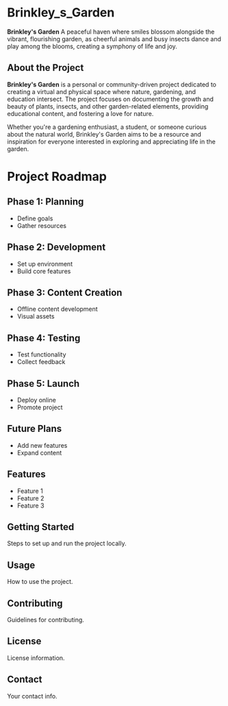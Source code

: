 # Brinkley_s_Garden
**Brinkley's Garden** A peaceful haven where smiles blossom alongside the vibrant, flourishing garden, as cheerful animals and busy insects dance and play among the blooms, creating a symphony of life and joy.

## About the Project
**Brinkley's Garden** is a personal or community-driven project dedicated to creating a virtual and physical space where nature, gardening, and education intersect. The project focuses on documenting the growth and beauty of plants, insects, and other garden-related elements, providing educational content, and fostering a love for nature.

Whether you're a gardening enthusiast, a student, or someone curious about the natural world, Brinkley's Garden aims to be a resource and inspiration for everyone interested in exploring and appreciating life in the garden.

# Project Roadmap

## Phase 1: Planning
- Define goals
- Gather resources

## Phase 2: Development
- Set up environment
- Build core features

## Phase 3: Content Creation
- Offline content development
- Visual assets

## Phase 4: Testing
- Test functionality
- Collect feedback

## Phase 5: Launch
- Deploy online
- Promote project

## Future Plans
- Add new features
- Expand content




## Features
- Feature 1
- Feature 2
- Feature 3

## Getting Started
Steps to set up and run the project locally.

## Usage
How to use the project.

## Contributing
Guidelines for contributing.
## License
License information.

## Contact
Your contact info.
